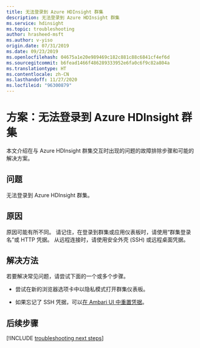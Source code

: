 ```yaml
---
title: 无法登录到 Azure HDInsight 群集
description: 无法登录到 Azure HDInsight 群集
ms.service: hdinsight
ms.topic: troubleshooting
author: hrasheed-msft
ms.author: v-yiso
origin.date: 07/31/2019
ms.date: 09/23/2019
ms.openlocfilehash: 04675a1e20e989469c182c881c88c6841cf4ef6d
ms.sourcegitcommit: b6fead1466f486289333952e6fa0c6f9c82a804a
ms.translationtype: HT
ms.contentlocale: zh-CN
ms.lasthandoff: 11/27/2020
ms.locfileid: "96300879"
---
```

# <a name="scenario-unable-to-log-into-azure-hdinsight-cluster"></a>方案：无法登录到 Azure HDInsight 群集

本文介绍在与 Azure HDInsight 群集交互时出现的问题的故障排除步骤和可能的解决方案。

## <a name="issue"></a>问题

无法登录到 Azure HDInsight 群集。

## <a name="cause"></a>原因

原因可能有所不同。 请记住，在登录到群集或应用仪表板时，请使用“群集登录名”或 HTTP 凭据。 从远程连接时，请使用安全外壳 (SSH) 或远程桌面凭据。

## <a name="resolution"></a>解决方法

若要解决常见问题，请尝试下面的一个或多个步骤。

* 尝试在新的浏览器选项卡中以隐私模式打开群集仪表板。

* 如果忘记了 SSH 凭据，可以[在 Ambari UI 中重置凭据](../hdinsight-administer-use-portal-linux.md#change-passwords)。

## <a name="next-steps"></a>后续步骤

[!INCLUDE [troubleshooting next steps](../../../includes/hdinsight-troubleshooting-next-steps.md)]